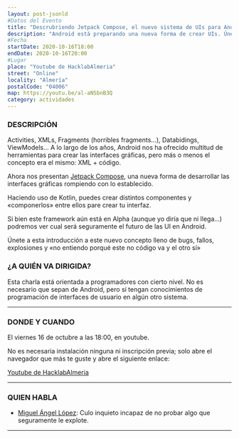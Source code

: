 ```yaml
---
layout: post-jsonld
#Datos del Evento
title: "Descrubriendo Jetpack Compose, el nuevo sistema de UIs para Android"
description: "Android está preparando una nueva forma de crear UIs. Únete para ver lo que vendrá."
#Fecha
startDate: 2020-10-16T18:00
endDate: 2020-10-16T20:00
#Lugar
place: "Youtube de HacklabAlmeria"
street: "Online"
locality: "Almería"
postalCode: "04006"
map: https://youtu.be/al-aNSbnB3Q
category: actividades
---
```


### DESCRIPCIÓN

Activities, XMLs, Fragments (horribles fragments...), Databidings, ViewModels... A lo largo de los años, Android nos ha ofrecido multitud de herramientas para crear las interfaces gráficas, pero más o menos el concepto era el mismo: XML + código.

Ahora nos presentan [Jetpack Compose](https://developer.android.com/jetpack/compose?hl=es-419), una nueva forma de desarrollar las interfaces gráficas rompiendo con lo establecido.

Haciendo uso de Kotlin, puedes crear distintos componentes y «componerlos» entre ellos pare crear tu interfaz.

Si bien este framework aún está en Alpha (aunque yo diría que ni llega...) podremos ver cual será seguramente el futuro de las UI en Android.

Únete a esta introducción a este nuevo concepto lleno de bugs, fallos, explosiones y «no entiendo porqué este no código va y el otro sí»

### ¿A QUIÉN VA DIRIGIDA?

Esta charla está orientada a programadores con cierto nivel. No es necesario que sepan de Android, pero sí tengan conocimientos
de programación de interfaces de usuario en algún otro sistema.

---

### DONDE Y CUANDO

El viernes 16 de octubre a las 18:00, en youtube.

No es necesaria instalación ninguna ni inscripción previa; solo abre el navegador que más te guste y abre el siguiente enlace:

[Youtube de HacklabAlmeria](https://youtu.be/al-aNSbnB3Q)

---

### QUIEN HABLA

* [Miguel Ángel López](https://twitter.com/miguelangel_lv): Culo inquieto incapaz de no probar algo que seguramente le explote.

---
